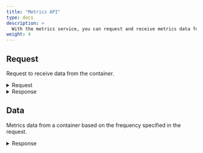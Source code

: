 ```yaml
---
title: "Metrics API"
type: docs
description: >
  With the metrics service, you can request and receive metrics data for specific containers.
weight: 4
---
```


## **Request**
Request to receive data from the container.

<details>
  <summary>Request</summary>

**Hono Command:** `command//<name>:<namespace>:edge:containers/req//request`

**Ditto Message:**

> | Name | Value | Description |
> | - | - | - |
> | topic | `<name>/<namespace>/things/live/messages/request` | Information about the affected Thing and the type of operation |
> | path | `/features/Metrics/inbox/messages/request` | A path to the `Metrics` Feature, it's message channel, and `request` command|
> | **Headers** | | Additional headers |
> | response-required | true/false | If response is required |
> | content-type | `application/json` | The content type |
> | correlation-id | container UUID | The container UUID |
> | **Value** | | |
> | frequency | | Time interval of how often the metrics data will be published as duration string (e.g. 5s) |
> | **filter** | | Filter defines the type of metric data to be reported |
> | id | | An array of identifiers whose metric data to be reported, supported are: `cpu.utilization`, `memory.utilization`, `memory.total`, `memory.used`, `io.readBytes`, `io.writeBytes`, `net.readBytes`, `net.writeBytes`, `pids` |
> | originator | | Metrics data originator |

<br>

**Example** : Request metrics data with a specified filter and frequency.

**Topic:** `command//edge:device/req//request`
```json
{
	"topic":"edge/device/things/live/messages/request",
	"headers":{
		"response-required":true,
		"content-type":"application/json",
		"correlation-id":"<UUID>"
	},
	"path":"/features/Metrics/inbox/messages/request",
	"value":{
		"filter":[
			{
				"id":null,
				"originator":"SYSTEM"
			}
		],
		"frequency":"2s"
	}
}
```
</details>

<details>
  <summary>Response</summary>

**Hono Command** : `command//<name>:<namespace>:edge:containers/res//request`

**Ditto Message:**

> | Name | Value | Description |
> | - | - | - |
> | topic | `<name>/<namespace>/things/live/messages/request` | Information about the affected Thing and the type of operation |
> | path | `/features/Metrics/outbox/messages/request` | A path to the `Metrics` Feature, it's message channel, and `request` command |
> | **Headers** | | Additional headers |
> | content-type | `application/json` | The content type |
> | correlation-id | \<UUID\> | The same correlation id as the sent request message |
> | **Status** | | Status of the `request` metrics operation |

<br>

**Example** : The response of the request metrics data operation.

**Topic:** `command//edge:device/res//request``
```json
{
	"topic":"edge/device/things/live/messages/request",
	"headers":{
		"content-type":"application/json",
		"correlation-id":"<UUID>"
	},
	"path":"/features/Metrics/outbox/messages/request",
	"status": 204
}
```
</details>

## **Data**
Metrics data from a container based on the frequency specified in the request.

<details>
  <summary>Response</summary>

**Hono Command** : `command//<name>:<namespace>:edge:containers/res//data`

**Ditto Message:**

> | Name | Value | Description |
> | - | - | - |
> | topic | `<name>/<namespace>/things/live/messages/data` | Information about the affected Thing and the type of operation |
> | path | `/features/Metrics/outbox/messages/data` | A path to the `Metrics` Feature and it's message channel. |
> | **Headers** | | Additional headers |
> | content-type | `application/json` | The content type |
> | **Value** | | The value of the received data from the container in json format |
> | timestamp | | The timestamp in ms when this measure data is published |
> | **shapshot** | | All the measurements collected per originator |
> | originator | | The originator for whose metric data to be reported |
> | **measurements** | | An array of measurements identifier and value for originator |
> | id | | The identifier whose metric data to be reported, supported are: `cpu.utilization`, `memory.utilization`, `memory.total`, `memory.used`, `io.readBytes`, `io.writeBytes`, `net.readBytes`, `net.writeBytes`, `pids` |
> | value | | The measured value per metric ID |

<br>

**Example** : Metrics data from a container.

**Topic:** `command//edge:device/res//data``
```json
{
	"topic":"edge/device/things/live/messages/data",
	"headers":{
		"content-type":"application/json",
	},
	"path":"/features/Metrics/outbox/messages/data",
	"value":{
		"snapshot":[
			{
				"originator":"Container:test",
				"measurements":[
					{
						"id":"memory.total",
						"value":10371616768
					},
					{
						"id":"memory.used",
						"value":1396736
					},
					{
						"id":"memory.utilization",
						"value":0.01346690714903206
					},
					{
						"id":"net.readBytes",
						"value":180
					},
					{
						"id":"net.writeBytes",
						"value":0
					},
					{
						"id":"pids",
						"value":6
					}
				]
			},
			{
				"originator":"Container:test2",
				"measurements":[
					{
						"id":"cpu.utilization",
						"value":8.751566666666667
					},
					{
						"id":"memory.total",
						"value":10371616768
					},
					{
						"id":"memory.used",
						"value":4759552
					},
					{
						"id":"memory.utilization",
						"value":0.04589016453717083
					},
					{
						"id":"io.readBytes",
						"value":0
					},
					{
						"id":"io.writeBytes",
						"value":4096
					},
					{
						"id":"net.readBytes",
						"value":610
					},
					{
						"id":"net.writeBytes",
						"value":202
					},
					{
						"id":"pids",
						"value":14
					}
				]
			}
		],
		"timestamp":1234567890
	}
}
```
</details>
